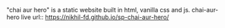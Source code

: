 "chai aur hero" is a static website built in html, vanilla css and js.
chai-aur-hero live url:: https://nikhil-fd.github.io/sp-chai-aur-hero/
